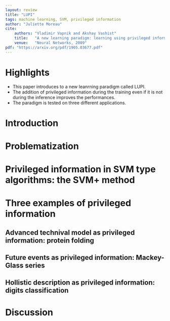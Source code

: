 ```yaml
---
layout: review
title: "LUPI"
tags: machine learning, SVM, privileged information
author: "Juliette Moreau"
cite:
    authors: "Vladimir Vapnik and Akshay Vashist"
    title:   "A new learning paradigm: learning using privileged information"
    venue:   "Neural Networks, 2009"
pdf: "https://arxiv.org/pdf/1905.03677.pdf"
---
```



# Highlights

* This paper introduces to a new leanrning paradigm called LUPI.
* The addition of privileged information during the training even if it is not during the inference improves the performances.
* The paradigm is tested on three different applications.

# Introduction



# Problematization



# Privileged information in SVM type algorithms: the SVM+ method



# Three examples of privileged information

## Advanced technival model as privileged information: protein folding


## Future events as privileged information: Mackey-Glass series


## Hollistic description as privileged information: digits classification



# Discussion


